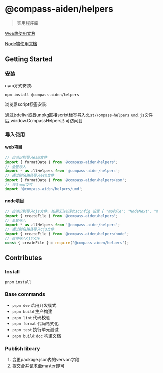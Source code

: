 # @compass-aiden/helpers

> 实用程序库

[Web端使用文档](https://aiden-fe.github.io/compass-helpers/browser/)

[Node端使用文档](https://aiden-fe.github.io/compass-helpers/node/)

## Getting Started

### 安装

npm方式安装:

`npm install @compass-aiden/helpers`

浏览器script标签安装:

通过jsdelivr或者unpkg直接script标签导入`dist/compass-helpers.umd.js`文件后,window.CompassHelpers即可访问到

### 导入使用

#### web项目

```typescript
// 自动识别导入esm文件
import { formatDate } from '@compass-aiden/helpers';
// 全量导入
import * as allHelpers from '@compass-aiden/helpers';
// 通过别名路径导入esm文件
import { formatDate } from '@compass-aiden/helpers/esm';
// 导入umd文件
import '@compass-aiden/helpers/umd';
```

#### node项目

```typescript
// 自动识别导入cjs文件, 如果无法识别tsconfig 设置 { "module": "NodeNext", "moduleResolution": "NodeNext" }
import { createFile } from '@compass-aiden/helpers';
// 全量导入
import * as allHelpers from '@compass-aiden/helpers';
// 通过别名路径导入cjs文件
import { createFile } from '@compass-aiden/helpers/node';
// 自动导入cjs文件
const { createFile } = require('@compass-aiden/helpers');
```

## Contributes

### Install

`pnpm install`

### Base commands

- `pnpm dev` 启用开发模式
- `pnpm build` 生产构建
- `pnpm lint` 代码校验
- `pnpm format` 代码格式化
- `pnpm test` 执行单元测试
- `pnpm build:doc` 构建文档

### Publish library

1. 变更package.json内的version字段
2. 提交合并请求至master即可
